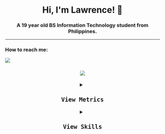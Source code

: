 <h1 align="center">Hi, I'm Lawrence! 👋
<h3 align="center">A 19 year old BS Information Technology student from Philippines.</h3>
</h1>

------------------------------------------- 

### How to reach me: 
<a href="mailto: lawrencecebreroshs@gmail.com">
<img src="https://img.shields.io/badge/-lawrencecebreroshs%40gmail.com-7B83EB?&style=for-the-badge&logo=Microsoft-outlook&logoColor=white" ></a>

<h3 align="center">
   <a href="https://hits.seeyoufarm.com">
   <img src="https://hits.seeyoufarm.com/api/count/incr/badge.svg?url=https%3A%2F%2Fgithub.com%2Flawrencecebrero&count_bg=%2379C83D&title_bg=%23373737&icon=&icon_color=%23E7E7E7&title=Profile+Views&edge_flat=true"/>
   </a>

<p align="center">

   <details> 
      <summary>
         <kbd><h3>View Metrics</h3><kbd>
      </summary>
    <a href="https://github.com/lawrencecebrero?tab=repositories&type=source"><img src="./github-metrics.svg" /></a>
   </details>

   <details>
      <summary>
         <kbd><h3>View Skills</h3><kbd>
      </summary>
      
   Programming languages<br>
   <a href="https://github.com/syuilo/aiscript"><img src="https://skillicons.dev/icons?i=aiscript" /></a> <a href="https://www.gnu.org/software/bash/"><img src="https://skillicons.dev/icons?i=bash" /></a> <a href="https://www.iso.org/standard/74528.html"><img src="https://skillicons.dev/icons?i=c" /></a> <a href="https://haxe.org/"><img src="https://skillicons.dev/icons?i=haxe" /></a> <a href="https://java.com/"><img src="https://skillicons.dev/icons?i=java" /></a> <a href="https://javascript.com"><img src="https://skillicons.dev/icons?i=js" /></a><br><a href="https://nodejs.org/"><img src="https://skillicons.dev/icons?i=nodejs" /></a> <a href="https://www.python.org/"><img src="https://skillicons.dev/icons?i=python" /></a> <a href="https://www.r-project.org/"><img src="https://skillicons.dev/icons?i=r" /></a> <a href="https://www.rust-lang.org/"><img src="https://skillicons.dev/icons?i=rust" /></a> <a href="https://soliditylang.org/"><img src="https://skillicons.dev/icons?i=solidity" /></a> <a href="https://www.typescriptlang.org/"><img src="https://skillicons.dev/icons?i=typescript" /></a><br><br>
   Frontend frameworks<br>
   <a href="https://html.spec.whatwg.org/"><img src="https://skillicons.dev/icons?i=html" /></a> <a href="https://www.w3.org/TR/CSS/#css"><img src="https://skillicons.dev/icons?i=css" /></a> <a href="https://getbootstrap.com/"><img src="https://skillicons.dev/icons?i=bootstrap" /></a> <a href="https://www.electronjs.org/"><img src="https://skillicons.dev/icons?i=electron" /></a> <a href="https://jquery.com/"><img src="https://skillicons.dev/icons?i=jquery" /></a><br><a href="https://nextjs.org/"><img src="https://skillicons.dev/icons?i=nextjs" /></a> <a href="https://remix.run/"><img src="https://skillicons.dev/icons?i=remix" /></a> <a href="https://sass-lang.com/"><img src="https://skillicons.dev/icons?i=sass" /></a> <a href="https://tauri.studio/"><img src="https://skillicons.dev/icons?i=tauri" /></a> <a href="https://pugjs.org/"><img src="https://skillicons.dev/icons?i=pug" /></a> <br><br>
   Document and design<br>
   <a href="https://www.figma.com/"><img src="https://skillicons.dev/icons?i=figma" /></a> <a href="https://www.latex-project.org/"><img src="https://skillicons.dev/icons?i=latex" /></a> <a href="https://daringfireball.net/projects/markdown/"><img src="https://skillicons.dev/icons?i=markdown" /></a> <a href="https://www.adobe.com/products/premiere.html"><img src="https://skillicons.dev/icons?i=premiere" /></a> <a href="https://www.w3.org/Graphics/SVG/"><img src="https://skillicons.dev/icons?i=svg" /></a><br><br>
   Technologies&emsp;&emsp;&emsp;&emsp;Databases<br>
   <a href="https://discord.com/"><img src="https://skillicons.dev/icons?i=discord" /></a> <a href="https://discord.com/developers/docs/intro"><img src="https://skillicons.dev/icons?i=discordbots" /></a> <a href="https://www.unrealengine.com/"><img src="https://skillicons.dev/icons?i=unrealengine" /></a> &emsp;<a href="https://www.mongodb.com/"><img src="https://skillicons.dev/icons?i=mongodb" /></a> <a href="https://www.prisma.io/"><img src="https://skillicons.dev/icons?i=prisma" /></a> <a href="https://www.postgresql.org/"><img src="https://skillicons.dev/icons?i=postgresql" /></a> <br><br>
   Dev tools&emsp;&emsp;&emsp;&emsp;&emsp;OSes<br>
      <a href="https://git-scm.com/"><img src="https://skillicons.dev/icons?i=git" /></a> <a href="https://code.visualstudio.com/"><img src="https://skillicons.dev/icons?i=vscode" /></a> <a href="https://www.vim.org/"><img src="https://skillicons.dev/icons?i=vim" /></a>&emsp;<a href="https://kernel.org/"><img src="https://skillicons.dev/icons?i=linux" /></a> <a href="https://bsd.org/"><img src="https://skillicons.dev/icons?i=bsd" /></a> <a href="https://9p.io/plan9/"><img src="https://skillicons.dev/icons?i=plan9" /></a> 
</h3>
</p>
